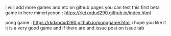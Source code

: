 i will add more games and etc on github pages 
you can test this first beta game in here 
minertycoon : https://rkdxodud290.github.io/index.html


pong game : https://rkdxodud290.github.io/ponggame.html
i hope you like it
it is a very good game and if there are and issue post on issue tab
